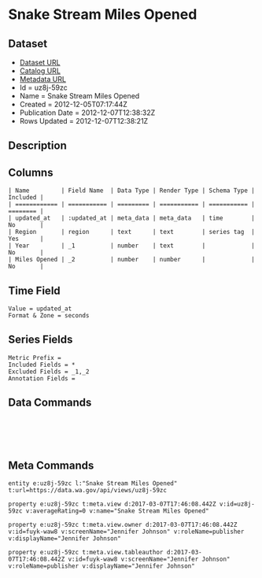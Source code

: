 # Snake Stream Miles Opened

## Dataset

* [Dataset URL](https://data.wa.gov/api/views/uz8j-59zc/rows.json?max_rows=100)
* [Catalog URL](https://catalog.data.gov/dataset/snake-stream-miles-opened-bdc2a)
* [Metadata URL](https://data.wa.gov/api/views/uz8j-59zc)
* Id = uz8j-59zc
* Name = Snake Stream Miles Opened
* Created = 2012-12-05T07:17:44Z
* Publication Date = 2012-12-07T12:38:32Z
* Rows Updated = 2012-12-07T12:38:21Z

## Description



## Columns

```ls
| Name         | Field Name  | Data Type | Render Type | Schema Type | Included | 
| ============ | =========== | ========= | =========== | =========== | ======== | 
| updated_at   | :updated_at | meta_data | meta_data   | time        | No       | 
| Region       | region      | text      | text        | series tag  | Yes      | 
| Year         | _1          | number    | text        |             | No       | 
| Miles Opened | _2          | number    | number      |             | No       | 
```

## Time Field

```ls
Value = updated_at
Format & Zone = seconds
```

## Series Fields

```ls
Metric Prefix = 
Included Fields = *
Excluded Fields = _1,_2
Annotation Fields = 
```

## Data Commands

```ls





```

## Meta Commands

```ls
entity e:uz8j-59zc l:"Snake Stream Miles Opened" t:url=https://data.wa.gov/api/views/uz8j-59zc

property e:uz8j-59zc t:meta.view d:2017-03-07T17:46:08.442Z v:id=uz8j-59zc v:averageRating=0 v:name="Snake Stream Miles Opened"

property e:uz8j-59zc t:meta.view.owner d:2017-03-07T17:46:08.442Z v:id=fuyk-waw8 v:screenName="Jennifer Johnson" v:roleName=publisher v:displayName="Jennifer Johnson"

property e:uz8j-59zc t:meta.view.tableauthor d:2017-03-07T17:46:08.442Z v:id=fuyk-waw8 v:screenName="Jennifer Johnson" v:roleName=publisher v:displayName="Jennifer Johnson"
```